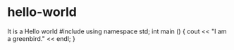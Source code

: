 # hello-world
It is a Hello world
#include <iostream>
using namespace std;
int main ()
  {
    cout << "I am a greenbird." << endl;
  }
